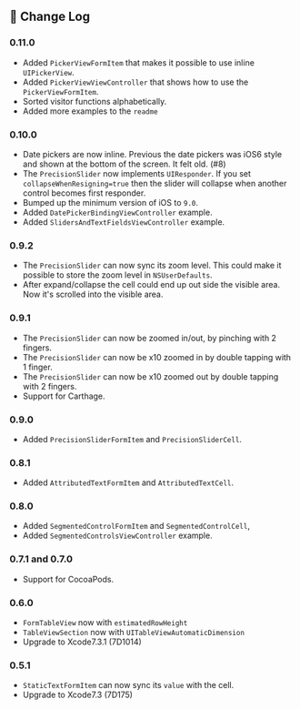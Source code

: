 ## 📄 Change Log

### 0.11.0

 * Added `PickerViewFormItem` that makes it possible to use inline `UIPickerView`.
 * Added `PickerViewViewController` that shows how to use the `PickerViewFormItem`.
 * Sorted visitor functions alphabetically.
 * Added more examples to the `readme`

### 0.10.0

 * Date pickers are now inline. Previous the date pickers was iOS6 style and shown at the bottom of the screen. It felt old. (#8)
 * The `PrecisionSlider` now implements `UIResponder`. If you set `collapseWhenResigning=true` then the slider will collapse when another control becomes first responder. 
 * Bumped up the minimum version of iOS to `9.0`.
 * Added `DatePickerBindingViewController` example.
 * Added `SlidersAndTextFieldsViewController` example.

### 0.9.2

 * The `PrecisionSlider` can now sync its zoom level. This could make it possible to store the zoom level in `NSUserDefaults`.
 * After expand/collapse the cell could end up out side the visible area. Now it's scrolled into the visible area.
 
### 0.9.1

 * The `PrecisionSlider` can now be zoomed in/out, by pinching with 2 fingers.
 * The `PrecisionSlider` can now be x10 zoomed in by double tapping with 1 finger.
 * The `PrecisionSlider` can now be x10 zoomed out by double tapping with 2 fingers.
 * Support for Carthage.

### 0.9.0

 * Added `PrecisionSliderFormItem` and `PrecisionSliderCell`.
 
### 0.8.1

 * Added `AttributedTextFormItem` and `AttributedTextCell`.
 
### 0.8.0

 * Added `SegmentedControlFormItem` and `SegmentedControlCell`, 
 * Added `SegmentedControlsViewController` example.
 
### 0.7.1 and 0.7.0

 * Support for CocoaPods.

### 0.6.0

 * `FormTableView` now with `estimatedRowHeight`
 * `TableViewSection` now with `UITableViewAutomaticDimension`
 * Upgrade to Xcode7.3.1 (7D1014)
 
### 0.5.1

 * `StaticTextFormItem` can now sync its `value` with the cell.
 * Upgrade to Xcode7.3 (7D175)

